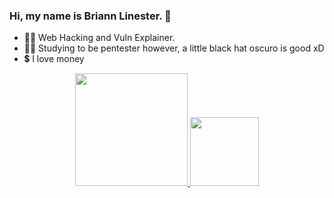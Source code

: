 ### Hi, my name is Briann Linester. 🐊

- 🐱‍👤 Web Hacking and Vuln Explainer. 
- 🤹‍♂️ Studying to be pentester however, a little black hat oscuro is good xD
- 💲 I love money

<div align="center">
  <a href="https://github.com/x0pkz1x">
  <img height="180em" src="https://github-readme-stats.vercel.app/api?username=x0pkz1x&show_icons=true&theme=midnight-purple&include_all_commits=true&count_private=true"/>
  <img height="110em" src="https://github-readme-stats.vercel.app/api/top-langs/?username=x0pkz1x&layout=compact&langs_count=7&theme=midnight-purple"/>
</div>

